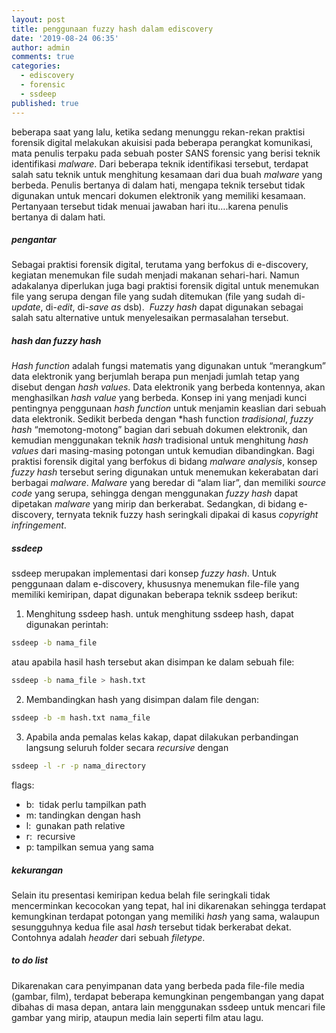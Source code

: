 ```yaml
---
layout: post
title: penggunaan fuzzy hash dalam ediscovery
date: '2019-08-24 06:35'
author: admin
comments: true
categories:
  - ediscovery
  - forensic
  - ssdeep
published: true
---
```

beberapa saat yang lalu, ketika sedang menunggu rekan-rekan praktisi forensik digital melakukan akuisisi pada beberapa perangkat komunikasi, mata penulis terpaku pada sebuah poster SANS forensic yang berisi teknik identifikasi *malware*. Dari beberapa teknik identifikasi tersebut, terdapat salah satu teknik untuk menghitung kesamaan dari dua buah *malware* yang berbeda. Penulis bertanya di dalam hati, mengapa teknik tersebut tidak digunakan untuk mencari dokumen elektronik yang memiliki kesamaan. Pertanyaan tersebut tidak menuai jawaban hari itu….karena penulis bertanya di dalam hati.
<!--more-->
##### pengantar

Sebagai praktisi forensik digital, terutama yang berfokus di e-discovery, kegiatan menemukan file sudah menjadi makanan sehari-hari. Namun adakalanya diperlukan juga bagi praktisi forensik digital untuk menemukan file yang serupa dengan file yang sudah ditemukan (file yang sudah di-*update*, di-*edit*, di-*save as­* dsb).  *Fuzzy hash* dapat digunakan sebagai salah satu alternative untuk menyelesaikan permasalahan tersebut.

##### hash dan fuzzy hash

*Hash function* adalah fungsi matematis yang digunakan untuk “merangkum” data elektronik yang berjumlah berapa pun menjadi jumlah tetap yang disebut dengan *hash values*. Data elektronik yang berbeda kontennya, akan menghasilkan *hash value* yang berbeda. Konsep ini yang menjadi kunci pentingnya penggunaan *hash function* untuk menjamin keaslian dari sebuah data elektronik.
Sedikit berbeda dengan *hash function *tradisional*, *fuzzy hash* “memotong-motong” bagian dari sebuah dokumen elektronik, dan kemudian menggunakan teknik *hash* tradisional untuk menghitung *hash values* dari masing-masing potongan untuk kemudian dibandingkan.
Bagi praktisi forensik digital yang berfokus di bidang *malware analysis*, konsep *fuzzy hash* tersebut sering digunakan untuk menemukan kekerabatan dari berbagai *malware*. *Malware* yang beredar di “alam liar”, dan memiliki *source code* yang serupa, sehingga dengan menggunakan *fuzzy hash* dapat dipetakan *malware* yang mirip dan berkerabat. Sedangkan, di bidang e-discovery, ternyata teknik fuzzy hash seringkali dipakai di kasus *copyright infringement*.

##### ssdeep

ssdeep merupakan implementasi dari konsep *fuzzy hash*. Untuk penggunaan dalam e-discovery, khususnya menemukan file-file yang memiliki kemiripan, dapat digunakan beberapa teknik ssdeep berikut:
1. Menghitung ssdeep hash.
untuk menghitung ssdeep hash, dapat digunakan perintah:
  ```bash
  ssdeep -b nama_file
  ```
  atau apabila hasil hash tersebut akan disimpan ke dalam sebuah file:
  ```bash
  ssdeep -b nama_file > hash.txt
  ```

2. Membandingkan hash yang disimpan dalam file dengan:
  ```bash
  ssdeep -b -m hash.txt nama_file
  ```

3. Apabila anda pemalas kelas kakap, dapat dilakukan perbandingan langsung seluruh folder secara *recursive* dengan
```bash
ssdeep -l -r -p nama_directory
```

flags:
- b:  tidak perlu tampilkan path
- m: tandingkan dengan hash
- l:  gunakan path relative
- r:  recursive
- p: tampilkan semua yang sama

##### kekurangan

Selain itu presentasi kemiripan kedua belah file seringkali tidak mencerminkan kecocokan yang tepat, hal ini dikarenakan sehingga terdapat kemungkinan terdapat potongan yang memiliki *hash* yang sama, walaupun sesungguhnya kedua file asal *hash* tersebut tidak berkerabat dekat. Contohnya adalah *header* dari sebuah *filetype*.

##### to do list

Dikarenakan cara penyimpanan data yang berbeda pada file-file media (gambar, film), terdapat beberapa kemungkinan pengembangan yang dapat dibahas di masa depan, antara lain menggunakan ssdeep untuk mencari file gambar yang mirip, ataupun media lain seperti film atau lagu.

